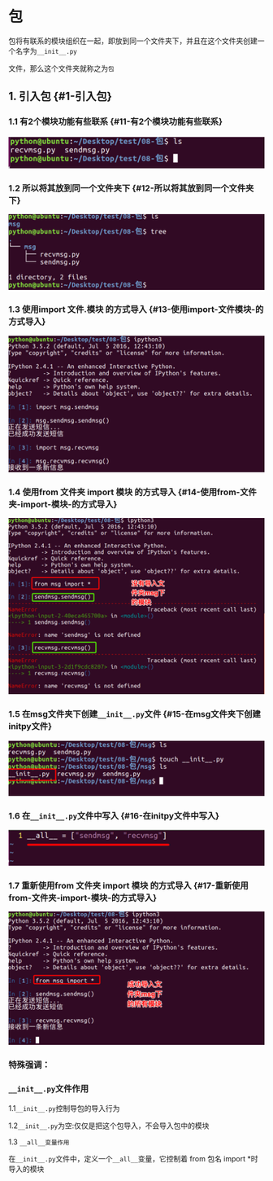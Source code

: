 # 包

包将有联系的模块组织在一起，即放到同一个文件夹下，并且在这个文件夹创建一个名字为`__init__.py`

文件，那么这个文件夹就称之为`包`

## 1. 引入包 {#1-引入包}

### 1.1 有2个模块功能有些联系 {#11-有2个模块功能有些联系}

![](/assets/Snip20180208_4.png)

### 1.2 所以将其放到同一个文件夹下 {#12-所以将其放到同一个文件夹下}

![](/assets/Snip20180208_5.png)

### 1.3 使用import 文件.模块 的方式导入 {#13-使用import-文件模块-的方式导入}

![](/assets/Snip20180208_6.png)

### 1.4 使用from 文件夹 import 模块 的方式导入 {#14-使用from-文件夹-import-模块-的方式导入}

![](/assets/Snip20180208_7.png)

### 1.5 在msg文件夹下创建`__init__.py`文件 {#15-在msg文件夹下创建initpy文件}

![](/assets/Snip20180208_8.png)

### 1.6 在`__init__.py`文件中写入 {#16-在initpy文件中写入}

![](/assets/Snip20180208_9.png)

### 1.7 重新使用from 文件夹 import 模块 的方式导入 {#17-重新使用from-文件夹-import-模块-的方式导入}

![](/assets/Snip20180208_10.png)

### 特殊强调：

### `__init__.py`文件作用

1.1`__init__.py`控制导包的导入行为

1.2`__init__.py`为空:仅仅是把这个包导入，不会导入包中的模块

1.3 `__all__变量作用`

在`__init__.py`文件中，定义一个`__all__`变量，它控制着 from 包名 import \*时导入的模块

